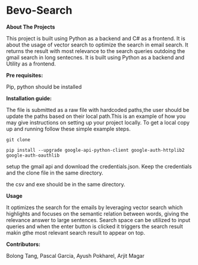 # Bevo-Search

**About The Projects**

This project is built using Python as a backend and C# as a frontend. It is about the usage of vector search to optimize the search in email search. It returns the result with most relevance to the search queries outdoing the gmail search in long sentecnes. It is built using Python as a backend and Utility as a frontend.


**Pre requisites:**

Pip, python should be installed


**Installation guide:**

The file is submitted as a raw file with hardcoded paths,the user should be update the paths based on their local path.This is an example of how you may give instructions on setting up your project locally. To get a local copy up and running follow these simple example steps.
```
git clone 
```
```
pip install --upgrade google-api-python-client google-auth-httplib2 google-auth-oauthlib
```

setup the gmail api and download the credentials.json. Keep the credentials and the clone file in the same directory.

the csv and exe should be in the same directory. 


**Usage**

It optimizes the search for the emails by leveraging vector search which highlights and focuses on the semantic relation between words, giving the relevance answer to large sentences.
Search space can be utilized to input queries and when the enter button is clicked it triggers the search result makin gthe most relevant search result to appear on top.


**Contributors:**

Bolong Tang, 
Pascal Garcia, 
Ayush Pokharel, 
Arjit Magar

